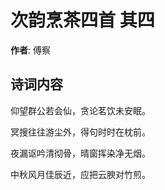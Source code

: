 # 次韵烹茶四首  其四

**作者**: 傅察

## 诗词内容

仰望群公若会仙，贪论茗饮未安眠。

冥搜往往游尘外，得句时时在枕前。

夜漏讴吟清彻骨，晴窗挥染净无烟。

中秋风月佳辰近，应把云腴对竹煎。


